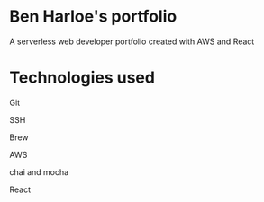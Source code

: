 # Ben Harloe's portfolio

A serverless web developer portfolio created with AWS and React

# Technologies used

Git

SSH

Brew

AWS

chai and mocha

React